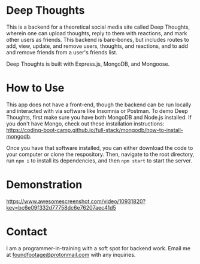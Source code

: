 # Deep Thoughts

This is a backend for a theoretical social media site called Deep Thoughts, wherein one can upload thoughts, reply to them with reactions, and mark other users as friends. This backend is bare-bones, but includes routes to add, view, update, and remove users, thoughts, and reactions, and to add and remove friends from a user's friends list.

Deep Thoughts is built with Express.js, MongoDB, and Mongoose.

# How to Use

This app does not have a front-end, though the backend can be run locally and interacted with via software like Insomnia or Postman. To demo Deep Thoughts, first make sure you have both MongoDB and Node.js installed. If you don't have Mongo, check out these installation instructions: https://coding-boot-camp.github.io/full-stack/mongodb/how-to-install-mongodb.

Once you have that software installed, you can either download the code to your computer or clone the respository. Then, navigate to the root directory, run `npm i` to install its dependencies, and then `npm start` to start the server.

# Demonstration

https://www.awesomescreenshot.com/video/10931820?key=bc6e09f332d77758dc6e76207aec41d5

# Contact

I am a programmer-in-training with a soft spot for backend work. Email me at foundfootage@protonmail.com with any inquiries.
